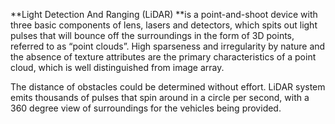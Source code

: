**Light Detection And Ranging (LiDAR) **is a point-and-shoot device with three basic components of lens, lasers and detectors, which spits out light pulses that will bounce off the surroundings in the form of 3D points, referred to as “point clouds”. High sparseness and irregularity by nature and the absence of texture attributes are the primary characteristics of a point cloud, which is well distinguished from image array.
 
 
The distance of obstacles could be determined without effort. LiDAR system emits thousands of pulses that spin around in a circle per second, with a 360 degree view of surroundings for the vehicles being provided. 

